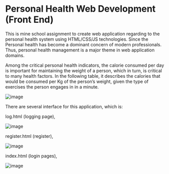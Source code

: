 # Personal Health Web Development (Front End)
This is mine school assignment to create web application regarding to the personal health system using HTML/CSS/JS technologies. Since the Personal health has become a dominant concern of modern professionals. Thus, personal health management is a major theme in web application domains. 

Among the critical personal health indicators, the calorie consumed per day is important for maintaining the weight of a person, which in turn, is critical to many health factors. In the following table, it describes the calories that would be consumed per Kg of the person’s weight, given the type of exercises the person engages in in a minute.


![image](https://user-images.githubusercontent.com/59326036/134159135-407e3bff-8494-4a45-bcb9-bf29ab3afd01.png)

There are several interface for this application, which is:

log.html (logging page), 

![image](https://user-images.githubusercontent.com/59326036/134160781-9e6fc99d-2cf4-4bda-b256-390a919c5a66.png)


register.html (register), 

![image](https://user-images.githubusercontent.com/59326036/134160826-103c3fae-2308-4874-8534-2a91dbb3a07f.png)


index.html (login pages), 

![image](https://user-images.githubusercontent.com/59326036/134160867-28d222c7-d2a7-4db5-be26-7a94383f7340.png)




